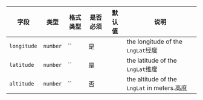 | 字段 | 类型 | 格式类型 | 是否必须 | 默认值 | 说明 |
|---|---|---|---|---|---|
| `longitude` | `number` | `` | 是 |  | the longitude of the `LngLat`经度 |
| `latitude` | `number` | `` | 是 |  | the latitude of the `LngLat`维度 |
| `altitude` | `number` | `` | 否 |  | the altitude of the `LngLat` in meters.高度 |
